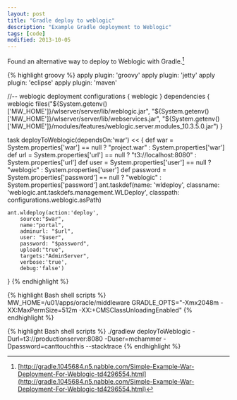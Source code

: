 ```yaml
---
layout: post
title: "Gradle deploy to weblogic"
description: "Example Gradle deployment to Weblogic"
tags: [code]
modified: 2013-10-05
---
```


Found an alternative way to deploy to Weblogic with Gradle.[^1]

{% highlight groovy %}
apply plugin: 'groovy'
apply plugin: 'jetty'
apply plugin: 'eclipse'
apply plugin: 'maven'

//-- weblogic deployment 
configurations {
	weblogic
}
dependencies {
	weblogic files("${System.getenv()['MW_HOME']}/wlserver/server/lib/weblogic.jar",
	"${System.getenv()['MW_HOME']}/wlserver/server/lib/webservices.jar",
	"${System.getenv()['MW_HOME']}/modules/features/weblogic.server.modules_10.3.5.0.jar")
}

task deployToWeblogic(dependsOn:'war') << {
	def war = System.properties['war'] == null ? "project.war" : System.properties['war']
	def url = System.properties['url'] == null ? "t3://localhost:8080" : System.properties['url']
	def user = System.properties['user'] == null ? "weblogic" : System.properties['user']
	def password = System.properties['password'] == null ? "weblogic" : System.properties['password']
        ant.taskdef(name: 'wldeploy', 
             classname: 'weblogic.ant.taskdefs.management.WLDeploy',
             classpath: configurations.weblogic.asPath) 

	ant.wldeploy(action:'deploy', 
		source:"$war", 
		name:"portal", 
		adminurl: "$url", 
		user: "$user",
		password: "$password",
		upload:"true", 
		targets:"AdminServer",
		verbose:'true',
		debug:'false')
}
{% endhighlight %}

{% highlight Bash shell scripts %}
MW_HOME=/u01/apps/oracle/middleware
GRADLE_OPTS="-Xmx2048m -XX:MaxPermSize=512m -XX:+CMSClassUnloadingEnabled"
{% endhighlight %}

{% highlight Bash shell scripts %}
./gradlew deployToWeblogic -Durl=t3://productionserver:8080 -Duser=mchammer -Dpassword=canttouchthis --stacktrace
{% endhighlight %}


[^1]: [http://gradle.1045684.n5.nabble.com/Simple-Example-War-Deployment-For-Weblogic-td4296554.html](http://gradle.1045684.n5.nabble.com/Simple-Example-War-Deployment-For-Weblogic-td4296554.html)